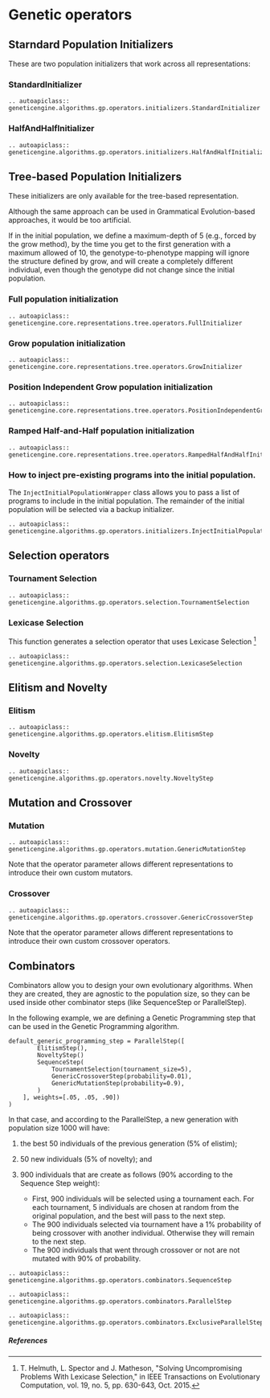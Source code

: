 # Genetic operators

## Starndard Population Initializers

These are two population initializers that work across all representations:

### StandardInitializer

```{eval-rst}
.. autoapiclass:: geneticengine.algorithms.gp.operators.initializers.StandardInitializer
```

### HalfAndHalfInitializer

```{eval-rst}
.. autoapiclass:: geneticengine.algorithms.gp.operators.initializers.HalfAndHalfInitializer
```

## Tree-based Population Initializers

These initializers are only available for the tree-based representation.

 Although the same approach can be used in Grammatical Evolution-based approaches, it would be too artificial.

 If in the initial population, we define a maximum-depth of 5 (e.g., forced by the grow method), by the time you get to the first generation with a maximum allowed of 10, the genotype-to-phenotype mapping will ignore the structure defined by grow, and will create a completely different individual, even though the genotype did not change since the initial population.

### Full population initialization

```{eval-rst}
.. autoapiclass:: geneticengine.core.representations.tree.operators.FullInitializer
```

### Grow population initialization

```{eval-rst}
.. autoapiclass:: geneticengine.core.representations.tree.operators.GrowInitializer
```

### Position Independent Grow population initialization

```{eval-rst}
.. autoapiclass:: geneticengine.core.representations.tree.operators.PositionIndependentGrowInitializer
```

### Ramped Half-and-Half population initialization



```{eval-rst}
.. autoapiclass:: geneticengine.core.representations.tree.operators.RampedHalfAndHalfInitializer
```


### How to inject pre-existing programs into the initial population.

The `InjectInitialPopulationWrapper` class allows you to pass a list of programs to include in the initial population. The remainder of the initial population will be selected via a backup initializer.

```{eval-rst}
.. autoapiclass:: geneticengine.algorithms.gp.operators.initializers.InjectInitialPopulationWrapper
```

## Selection operators

### Tournament Selection

```{eval-rst}
.. autoapiclass:: geneticengine.algorithms.gp.operators.selection.TournamentSelection
```

### Lexicase Selection

This function generates a selection operator that uses Lexicase Selection [^1]

```{eval-rst}
.. autoapiclass:: geneticengine.algorithms.gp.operators.selection.LexicaseSelection
```

## Elitism and Novelty

### Elitism

```{eval-rst}
.. autoapiclass:: geneticengine.algorithms.gp.operators.elitism.ElitismStep
```

### Novelty

```{eval-rst}
.. autoapiclass:: geneticengine.algorithms.gp.operators.novelty.NoveltyStep
```

## Mutation and Crossover

### Mutation

```{eval-rst}
.. autoapiclass:: geneticengine.algorithms.gp.operators.mutation.GenericMutationStep
```

Note that the operator parameter allows different representations to introduce their own custom mutators.

### Crossover

```{eval-rst}
.. autoapiclass:: geneticengine.algorithms.gp.operators.crossover.GenericCrossoverStep
```

Note that the operator parameter allows different representations to introduce their own custom crossover operators.

## Combinators

Combinators allow you to design your own evolutionary algorithms. When they are created, they are agnostic to the population size, so they can be used inside other combinator steps (like SequenceStep or ParallelStep).


In the following example, we are defining a Genetic Programming step that can be used in the Genetic Programming algorithm.

```
default_generic_programming_step = ParallelStep([
        ElitismStep(),
        NoveltyStep()
        SequenceStep(
            TournamentSelection(tournament_size=5),
            GenericCrossoverStep(probability=0.01),
            GenericMutationStep(probability=0.9),
        )
    ], weights=[.05, .05, .90])
)
```

In that case, and according to the ParallelStep, a new generation with population size 1000 will have:

1. the best 50 individuals of the previous generation (5% of elistim);
2. 50 new individuals (5% of novelty); and
3. 900 individuals that are create as follows (90% according to the Sequence Step weight):

    * First, 900 individuals will be selected using a tournament each. For each tournament, 5 individuals are chosen at random from the original population, and the best will pass to the next step.
    * The 900 individuals selected via tournament have a 1% probability of being crossover with another individual. Otherwise they will remain to the next step.
    * The 900 individuals that went through crossover or not are not mutated with 90% of probability.


```{eval-rst}
.. autoapiclass:: geneticengine.algorithms.gp.operators.combinators.SequenceStep
```


```{eval-rst}
.. autoapiclass:: geneticengine.algorithms.gp.operators.combinators.ParallelStep
```

```{eval-rst}
.. autoapiclass:: geneticengine.algorithms.gp.operators.combinators.ExclusiveParallelStep
```

##### References


[^1]: T. Helmuth, L. Spector and J. Matheson, "Solving Uncompromising Problems With Lexicase Selection," in IEEE Transactions on Evolutionary Computation, vol. 19, no. 5, pp. 630-643, Oct. 2015.
